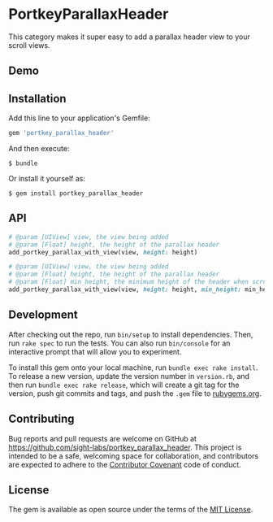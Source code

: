 # PortkeyParallaxHeader

This category makes it super easy to add a parallax header view to your scroll views.

## Demo


## Installation

Add this line to your application's Gemfile:

```ruby
gem 'portkey_parallax_header'
```

And then execute:

    $ bundle

Or install it yourself as:

    $ gem install portkey_parallax_header

## API

```ruby
# @param [UIView] view, the view being added
# @param [Float] height, the height of the parallax header
add_portkey_parallax_with_view(view, height: height)

# @param [UIView] view, the view being added
# @param [Float] height, the height of the parallax header
# @param [Float] min_height, the minimum height of the header when scrolling up
add_portkey_parallax_with_view(view, height: height, min_height: min_height)
```

## Development

After checking out the repo, run `bin/setup` to install dependencies. Then, run `rake spec` to run the tests. You can also run `bin/console` for an interactive prompt that will allow you to experiment.

To install this gem onto your local machine, run `bundle exec rake install`. To release a new version, update the version number in `version.rb`, and then run `bundle exec rake release`, which will create a git tag for the version, push git commits and tags, and push the `.gem` file to [rubygems.org](https://rubygems.org).

## Contributing

Bug reports and pull requests are welcome on GitHub at https://github.com/sight-labs/portkey_parallax_header. This project is intended to be a safe, welcoming space for collaboration, and contributors are expected to adhere to the [Contributor Covenant](http://contributor-covenant.org) code of conduct.


## License

The gem is available as open source under the terms of the [MIT License](http://opensource.org/licenses/MIT).

